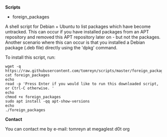 **Scripts**

* foreign_packages

A shell script for Debian + Ubuntu to list packages which have become untracked. This can occur if you have installed packages from an APT repository and removed this APT repository later on - but not the packages. Another scenario where this can occur is that you installed a Debian package (.deb file) directly using the 'dpkg' command.

To install this script, run:

```
wget -q https://raw.githubusercontent.com/tomreyn/scripts/master/foreign_packages
cat foreign_packages
echo
read -p 'Press Enter if you would like to run this downloaded script, or Ctrl-C otherwise. '
echo
chmod +x foreign_packages
sudo apt install -qq apt-show-versions
echo
./foreign_packages
```

**Contact**

You can contact me by e-mail: tomreyn at megaglest d0t org
